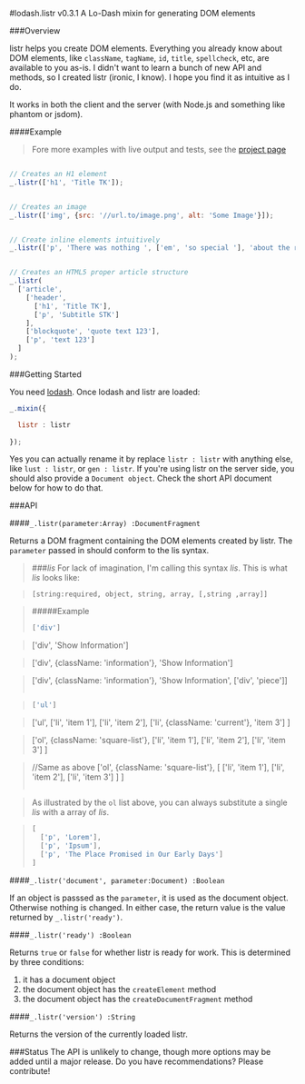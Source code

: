 #lodash.listr v0.3.1
A Lo-Dash mixin for generating DOM elements

###Overview

listr helps you create DOM elements. Everything you already know about DOM elements, like `className`, `tagName`, `id`, `title`, `spellcheck`, etc, are available to you as-is. I didn't want to learn a bunch of new API and methods, so I created listr (ironic, I know). I hope you find it as intuitive as I do.

It works in both the client and the server (with Node.js and something like phantom or jsdom).

####Example
> Fore more examples with live output and tests, see the [project page](//gnayrr.github.io/listr "listr Page")

```js

// Creates an H1 element
_.listr(['h1', 'Title TK']);


// Creates an image
_.listr(['img', {src: '//url.to/image.png', alt: 'Some Image'}]);


// Create inline elements intuitively
_.listr(['p', 'There was nothing ', ['em', 'so special '], 'about the rabbit.']);


// Creates an HTML5 proper article structure
_.listr(
  ['article',
    ['header',
      ['h1', 'Title TK'],
      ['p', 'Subtitle STK']
    ],
    ['blockquote', 'quote text 123'],
    ['p', 'text 123']
  ]
);

```

###Getting Started

You need [lodash](http://lodash.com "lodash.com"). Once lodash and listr are loaded:

```js
_.mixin({

  listr : listr
  
});
```

Yes you can actually rename it by replace `listr : listr` with anything else, like `lust : listr`, or `gen : listr`. If you're using listr on the server side, you should also provide a `Document object`. Check the short API document below for how to do that.

###API

####`_.listr(parameter:Array) :DocumentFragment`

Returns a DOM fragment containing the DOM elements created by listr. The `parameter` passed in should conform to the lis syntax.

> ###*lis*
> For lack of imagination, I'm calling this syntax *lis*. This is what *lis* looks like:

> `[string:required, object, string, array, [,string ,array]]`

> #####Example
> ```js
> ['div']

> ['div', 'Show Information']

> ['div', {className: 'information'}, 'Show Information']

> ['div', {className: 'information'}, 'Show Information', ['div', 'piece']]
> ````

> ```js
> ['ul']

> ['ul',
>   ['li', 'item 1'],
>   ['li', 'item 2'],
>   ['li', {className: 'current'}, 'item 3']
> ]

> ['ol', {className: 'square-list'},
>   ['li', 'item 1'],
>   ['li', 'item 2'],
>   ['li', 'item 3']
> ]

> //Same as above
> ['ol', {className: 'square-list'},
>   [
>     ['li', 'item 1'],
>     ['li', 'item 2'],
>     ['li', 'item 3']
>   ]
> ]
> ````

> As illustrated by the `ol` list above, you can always substitute a single *lis* with a array of *lis*.

> ```js
> [
>   ['p', 'Lorem'],
>   ['p', 'Ipsum'],
>   ['p', 'The Place Promised in Our Early Days']
> ]
> ````
> 


####`_.listr('document', parameter:Document) :Boolean`

If an object is passsed as the `parameter`, it is used as the document object. Otherwise nothing is changed. In either case, the return value is the value returned by `_.listr('ready')`.

####`_.listr('ready') :Boolean`

Returns `true` or `false` for whether listr is ready for work. This is determined by three conditions:

1. it has a document object
2. the document object has the `createElement` method
3. the document object has the `createDocumentFragment` method

####`_.listr('version') :String`

Returns the version of the currently loaded listr.

###Status
The API is unlikely to change, though more options may be added until a major release. Do you have recommendations? Please contribute!


